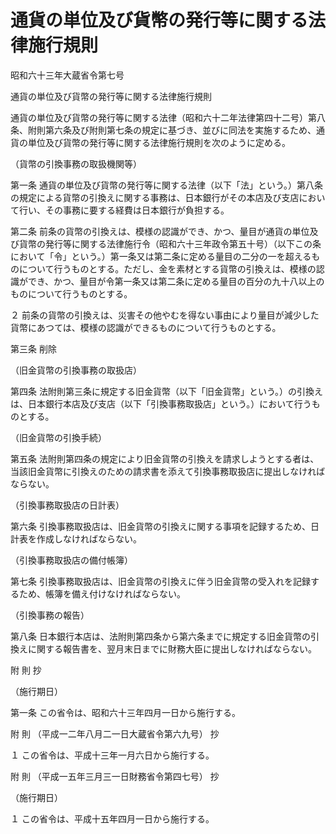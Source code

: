 # 通貨の単位及び貨幣の発行等に関する法律施行規則

昭和六十三年大蔵省令第七号

通貨の単位及び貨幣の発行等に関する法律施行規則

通貨の単位及び貨幣の発行等に関する法律（昭和六十二年法律第四十二号）第八条、附則第六条及び附則第七条の規定に基づき、並びに同法を実施するため、通貨の単位及び貨幣の発行等に関する法律施行規則を次のように定める。

（貨幣の引換事務の取扱機関等）

第一条 通貨の単位及び貨幣の発行等に関する法律（以下「法」という。）第八条の規定による貨幣の引換えに関する事務は、日本銀行がその本店及び支店において行い、その事務に要する経費は日本銀行が負担する。

第二条 前条の貨幣の引換えは、模様の認識ができ、かつ、量目が通貨の単位及び貨幣の発行等に関する法律施行令（昭和六十三年政令第五十号）（以下この条において「令」という。）第一条又は第二条に定める量目の二分の一を超えるものについて行うものとする。ただし、金を素材とする貨幣の引換えは、模様の認識ができ、かつ、量目が令第一条又は第二条に定める量目の百分の九十八以上のものについて行うものとする。

２ 前条の貨幣の引換えは、災害その他やむを得ない事由により量目が減少した貨幣にあつては、模様の認識ができるものについて行うものとする。

第三条 削除

（旧金貨幣の引換事務の取扱店）

第四条 法附則第三条に規定する旧金貨幣（以下「旧金貨幣」という。）の引換えは、日本銀行本店及び支店（以下「引換事務取扱店」という。）において行うものとする。

（旧金貨幣の引換手続）

第五条 法附則第四条の規定により旧金貨幣の引換えを請求しようとする者は、当該旧金貨幣に引換えのための請求書を添えて引換事務取扱店に提出しなければならない。

（引換事務取扱店の日計表）

第六条 引換事務取扱店は、旧金貨幣の引換えに関する事項を記録するため、日計表を作成しなければならない。

（引換事務取扱店の備付帳簿）

第七条 引換事務取扱店は、旧金貨幣の引換えに伴う旧金貨幣の受入れを記録するため、帳簿を備え付けなければならない。

（引換事務の報告）

第八条 日本銀行本店は、法附則第四条から第六条までに規定する旧金貨幣の引換えに関する報告書を、翌月末日までに財務大臣に提出しなければならない。

附 則 抄

（施行期日）

第一条 この省令は、昭和六十三年四月一日から施行する。

附 則 （平成一二年八月二一日大蔵省令第六九号） 抄

１ この省令は、平成十三年一月六日から施行する。

附 則 （平成一五年三月三一日財務省令第四七号） 抄

（施行期日）

１ この省令は、平成十五年四月一日から施行する。
